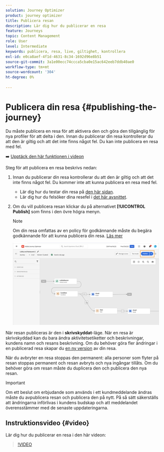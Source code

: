 ```yaml
---
solution: Journey Optimizer
product: journey optimizer
title: Publicera resan
description: Lär dig hur du publicerar en resa
feature: Journeys
topic: Content Management
role: User
level: Intermediate
keywords: publicera, resa, live, giltighet, kontrollera
exl-id: e0ca8aef-4f1d-4631-8c34-1692d96e8b51
source-git-commit: 3a1e00ecc74ccca5cba0e15ac642eeb7ddb40ae0
workflow-type: tm+mt
source-wordcount: '304'
ht-degree: 0%

---
```


# Publicera din resa {#publishing-the-journey}

Du måste publicera en resa för att aktivera den och göra den tillgänglig för nya profiler för att delta i den. Innan du publicerar din resa kontrollerar du att den är giltig och att det inte finns något fel. Du kan inte publicera en resa med fel.

➡️ [Upptäck den här funktionen i videon](#video)

Steg för att publicera en resa beskrivs nedan:

1. Innan du publicerar din resa kontrollerar du att den är giltig och att det inte finns något fel. Du kommer inte att kunna publicera en resa med fel.

   * Lär dig hur du testar din resa på [den här sidan](testing-the-journey.md).
   * Lär dig hur du felsöker dina resefel i [det här avsnittet](../building-journeys/troubleshooting.md#checking-for-errors-before-testing).

1. Om du vill publicera resan klickar du på alternativet **[!UICONTROL Publish]** som finns i den övre högra menyn.

   >[!NOTE]
   >
   > Om din resa omfattas av en policy för godkännande måste du begära godkännande för att kunna publicera din resa. [Läs mer](../test-approve/gs-approval.md)


   ![](assets/journeyuc1_18.png)

När resan publiceras är den i **skrivskyddat**-läge. När en resa är skrivskyddad kan du bara ändra aktivitetsetiketter och beskrivningar, kundens namn och resans beskrivning. Om du behöver göra fler ändringar i en publicerad resa skapar du [en ny version](journey-ui.md#journey-versions) av din resa.

När du avbryter en resa stoppas den permanent: alla personer som flyter på resan stoppas permanent och resan avbryts och nya ingångar tillåts. Om du behöver göra om resan måste du duplicera den och publicera den nya resan.


>[!IMPORTANT]
>
>Om ett beslut om erbjudande som används i ett kundmeddelande ändras måste du avpublicera resan och publicera den på nytt.  På så sätt säkerställs att ändringarna införlivas i kundens budskap och att meddelandet överensstämmer med de senaste uppdateringarna.

## Instruktionsvideo {#video}

Lär dig hur du publicerar en resa i den här videon:

>[!VIDEO](https://video.tv.adobe.com/v/3424998?quality=12)